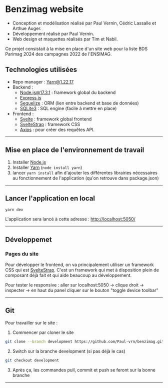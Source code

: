 # Benzimag website

- Conception et modélisation réalisé par Paul Vernin, Cédric Lassalle et Arthue Auger.
- Développement réalisé par Paul Vernin.
- Web design et maquettes réalisés par Tim et Nabil.

Ce projet consistait à la mise en place d'un site web pour la liste BDS Parimag 2024 des campagnes 2022 de l'ENSIMAG.

## Technologies utilisées

* Repo manager : [Yarn@1.22.17](https://yarnpkg.com/)
* Backend :
  * [Node.js@17.3.1](https://nodejs.org/fr) : framework global du backend
  * [Express.js](https://expressjs.com/fr)
  * [Sequelize](https://sequelize.org/) : ORM (lien entre backend et base de données)
  * [SQLite3](https://www.sqlite.org/index.html) : SQL engine (facile à mettre en place)
* Frontend :
  * [Svelte](https://svelte.dev) : framework global frontend
  * [SvelteStrap](https://sveltestrap.js.org/) : framework CSS
  * [Axios](https://github.com/axios/axios) : pour créer des requêtes API.

---

## Mise en place de l'environnement de travail

1. Installer [Node.js](https://nodejs.org/fr)
2. Installer [Yarn](https://yarnpkg.com/) (`node install yarn`)
3. lancer `yarn install` afin d'ajouter les différentes librairies nécessaires au fonctionnement de l'application (qu'on retrouve dans package.json)

---

## Lancer l'application en local

```{bash}
yarn dev
```

L'application sera lancé à cette adresse : <http://localhost:5050/>

---

## Développemet

### Pages du site

Pour développer le frontend, on va principalement utiliser un framework CSS qui est [SvelteStrap](https://sveltestrap.js.org/). C'est un framework qui met à disposition plein de composant déjà fait et qui aide beaucoup au développement.

Pour tester le responsive : aller sur localhost:5050 -> clique droit -> inspecter -> en haut du panel cliquer sur le bouton "toggle device toolbar"

---

## Git

Pour travailler sur le site :

1. Commencer par cloner le site

```bash
git clone --branch development https://github.com/Paul-vrn/benzimag.git

```

2. Switch sur la branche development (si pas déjà le cas)

```bash
git checkout development
```

3. Après ça, les commandes pull, commit et push se feront sur la bonne branche

---
